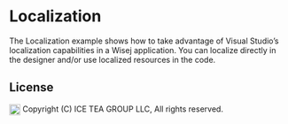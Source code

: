 Localization
====

The Localization example shows how to take advantage of Visual Studio’s localization capabilities in a Wisej application. You can localize directly in the designer and/or use localized resources in the code.

License
-------
<img src="http://iceteagroup.com/wp-content/uploads/2017/01/Square-64x64-trasp.png" height="20" align="top"> Copyright (C) ICE TEA GROUP LLC, All rights reserved.
